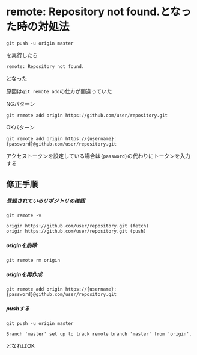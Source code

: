 # remote: Repository not found.となった時の対処法


```
git push -u origin master
```
を実行したら

```
remote: Repository not found.
```
となった

原因は`git remote add`の仕方が間違っていた

NGパターン
```
git remote add origin https://github.com/user/repository.git
```

OKパターン
```
git remote add origin https://{username}:{password}@github.com/user/repository.git
```

アクセストークンを設定している場合は`{password}`の代わりにトークンを入力する

## 修正手順

##### 登録されているリポジトリの確認
```
git remote -v
```
```
origin https://github.com/user/repository.git (fetch) 
origin https://github.com/user/repository.git (push)
```

##### originを削除
```
git remote rm origin
```

##### originを再作成
```
git remote add origin https://{username}:{password}@github.com/user/repository.git
```

##### pushする
```
git push -u origin master
```

```
Branch 'master' set up to track remote branch 'master' from 'origin'.
```
となればOK
